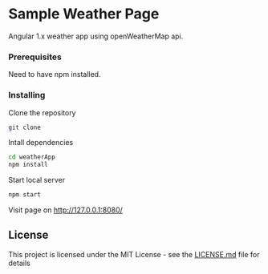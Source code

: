 # Sample Weather Page

Angular 1.x weather app using openWeatherMap api.

### Prerequisites

Need to have npm installed.

### Installing


Clone the repository

```bash
git clone
```

Intall dependencies

```bash
cd weatherApp
npm install
```

Start local server

```bash
npm start
```

Visit page on http://127.0.0.1:8080/


## License

This project is licensed under the MIT License - see the [LICENSE.md](LICENSE.md) file for details
